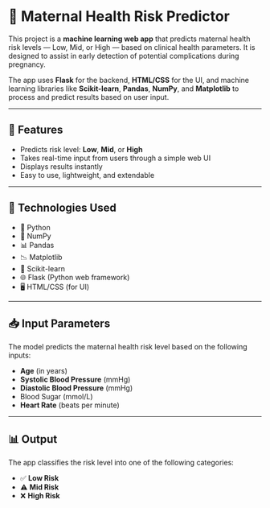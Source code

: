 # 🤰 Maternal Health Risk Predictor

This project is a **machine learning web app** that predicts maternal health risk levels — Low, Mid, or High — based on clinical health parameters. It is designed to assist in early detection of potential complications during pregnancy.

The app uses **Flask** for the backend, **HTML/CSS** for the UI, and machine learning libraries like **Scikit-learn**, **Pandas**, **NumPy**, and **Matplotlib** to process and predict results based on user input.

---

## 📌 Features

- Predicts risk level: **Low**, **Mid**, or **High**
- Takes real-time input from users through a simple web UI
- Displays results instantly
- Easy to use, lightweight, and extendable

---

## 🧠 Technologies Used

- 🐍 Python
- 🧮 NumPy
- 📊 Pandas
- 📉 Matplotlib
- 🤖 Scikit-learn
- 🌐 Flask (Python web framework)
- 🖥 HTML/CSS (for UI)

---

## 📥 Input Parameters

The model predicts the maternal health risk level based on the following inputs:

- **Age** (in years)
- **Systolic Blood Pressure** (mmHg)
- **Diastolic Blood Pressure** (mmHg)
- Blood Sugar (mmol/L)
- **Heart Rate** (beats per minute)

---

## 📊 Output

The app classifies the risk level into one of the following categories:

- ✅ **Low Risk**
- ⚠️ **Mid Risk**
- ❌ **High Risk**



